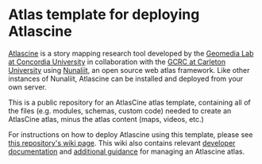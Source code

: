 # Atlas template for deploying Atlascine

[Atlascine](https://rs-atlascine.concordia.ca/) is a story mapping research tool developed by the [Geomedia Lab at Concordia University](https://geomedialab.org/) in collaboration with the [GCRC at Carleton University](https://gcrc.carleton.ca/) using [Nunaliit](http://nunaliit.org/), an open source web atlas framework. Like other instances of Nunaliit, Atlascine can be installed and deployed from your own server.

This is a public repository for an AtlasCine atlas template, containing all of the files (e.g. modules, schemas, custom code) needed to create an AtlasCine atlas, minus the atlas content (maps, videos, etc.)

For instructions on how to deploy Atlascine using this template, please see [this repository's wiki page](https://github.com/geomedialab/atlas-template/wiki/How-to-deploy-Atlascine). This wiki also contains relevant [developer documentation](https://github.com/geomedialab/atlascine-template/wiki/Developer-documentation) and [additional guidance](https://github.com/geomedialab/atlascine-template/wiki/Managing-an-atlas) for managing an Atlascine atlas.

